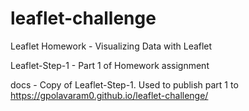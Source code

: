 # leaflet-challenge
Leaflet Homework - Visualizing Data with Leaflet

Leaflet-Step-1 - Part 1 of Homework assignment

docs - Copy of Leaflet-Step-1. Used to publish part 1 to https://gpolavaram0.github.io/leaflet-challenge/
